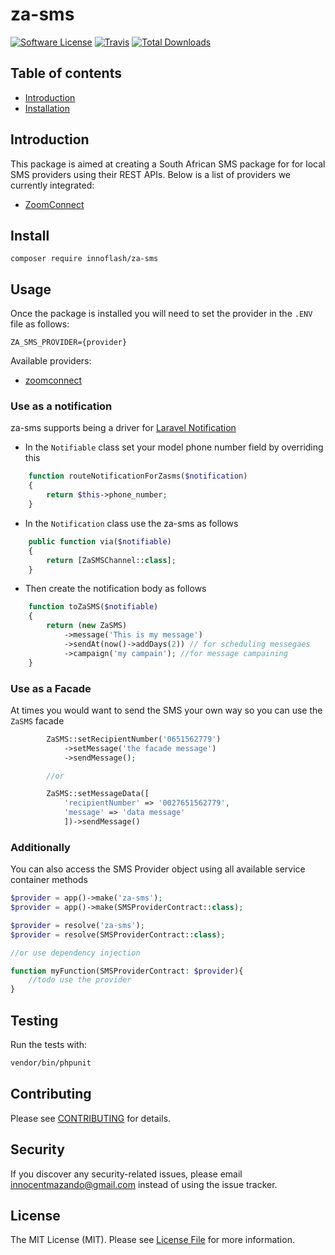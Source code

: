 # za-sms

[![Software License](https://img.shields.io/badge/license-MIT-brightgreen.svg?style=flat-square)](LICENSE.md)
[![Travis](https://img.shields.io/travis/innoflash/za-sms.svg?style=flat-square)]()
[![Total Downloads](https://img.shields.io/packagist/dt/innoflash/za-sms.svg?style=flat-square)](https://packagist.org/packages/innoflash/za-sms)
## Table of contents
* [Introduction](#introduction)
* [Installation](#install)

## Introduction
This package is aimed at creating a South African SMS package for for local SMS providers using their REST APIs.
Below is a list of providers we currently integrated: 
* [ZoomConnect](https://www.zoomconnect.com/)

## Install
`composer require innoflash/za-sms`

## Usage
Once the package is installed you will need to set the provider in the ```.ENV``` file as follows:
```env
ZA_SMS_PROVIDER={provider}
```

Available providers:

* [zoomconnect](./setups/zoomconnect.md)

### Use as a notification
za-sms supports being a driver for [Laravel Notification](https://laravel.com/docs/6.x/notifications)

* In the ```Notifiable``` class set your model phone number field by overriding this
```php
    function routeNotificationForZasms($notification)
    {
        return $this->phone_number;
    }
```

* In the ```Notification``` class use the za-sms as follows
```php
    public function via($notifiable)
    {
        return [ZaSMSChannel::class];
    }
```

* Then create the notification body as follows
```php
    function toZaSMS($notifiable)
    {
        return (new ZaSMS)
            ->message('This is my message')  
            ->sendAt(now()->addDays(2)) // for scheduling messegaes 
            ->campaign('my campain'); //for message campaining
    }
```

### Use as a Facade
At times you would want to send the SMS your own way so you can use the ```ZaSMS``` facade
```php
        ZaSMS::setRecipientNumber('0651562779')
            ->setMessage('the facade message')
            ->sendMessage();

        //or

        ZaSMS::setMessageData([
            'recipientNumber' => '0027651562779',
            'message' => 'data message'
            ])->sendMessage()
```

### Additionally
You can also access the SMS Provider object using all available service container methods
```php
$provider = app()->make('za-sms');
$provider = app()->make(SMSProviderContract::class);

$provider = resolve('za-sms');
$provider = resolve(SMSProviderContract::class);

//or use dependency injection

function myFunction(SMSProviderContract: $provider){
    //todo use the provider
}
```
## Testing
Run the tests with:

``` bash
vendor/bin/phpunit
```

## Contributing
Please see [CONTRIBUTING](CONTRIBUTING.md) for details.

## Security
If you discover any security-related issues, please email innocentmazando@gmail.com instead of using the issue tracker.

## License
The MIT License (MIT). Please see [License File](/LICENSE.md) for more information.